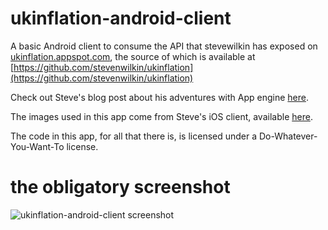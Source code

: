 # ukinflation-android-client

A basic Android client to consume the API that stevewilkin has exposed on
[ukinflation.appspot.com](http://ukinflation.appspot.com/), the source of which
is available at
[https://github.com/stevenwilkin/ukinflation](https://github.com/stevenwilkin/ukinflation)

Check out Steve's blog post about his adventures with App engine [here](http://sickbiscuit.com/blog/2011/05/19/an-ios-client-for-my-uk-inflation-app/).

The images used in this app come from Steve's iOS client, available [here](https://github.com/stevenwilkin/ukinflation-ios-client).

The code in this app, for all that there is, is licensed under a Do-Whatever-You-Want-To license.

# the obligatory screenshot
![ukinflation-android-client screenshot](ukinflation-android-client/blob/master/inflation_screenshot.png)

